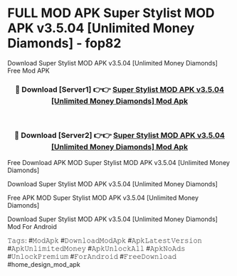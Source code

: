 # FULL MOD APK Super Stylist MOD APK v3.5.04 [Unlimited Money Diamonds] - fop82
Download Super Stylist MOD APK v3.5.04 [Unlimited Money Diamonds] Free Mod APK

<div align="center">
<h3>🔴 Download [Server1] 👉👉 <a href="https://apk-comot.site?title=Super_Stylist_MOD_APK_v3.5.04_[Unlimited_Money_Diamonds]">Super Stylist MOD APK v3.5.04 [Unlimited Money Diamonds] Mod Apk</a></h3><br>

<h3>🔴 Download [Server2] 👉👉 <a href="https://apk-comot.site?title=Super_Stylist_MOD_APK_v3.5.04_[Unlimited_Money_Diamonds]">Super Stylist MOD APK v3.5.04 [Unlimited Money Diamonds] Mod Apk</a></h3>
</div>


Free Download APK MOD Super Stylist MOD APK v3.5.04 [Unlimited Money Diamonds]

Download Super Stylist MOD APK v3.5.04 [Unlimited Money Diamonds] 

Free APK MOD Super Stylist MOD APK v3.5.04 [Unlimited Money Diamonds] 

Download Super Stylist MOD APK v3.5.04 [Unlimited Money Diamonds] Mod For Android

𝚃𝚊𝚐𝚜: #𝙼𝚘𝚍𝙰𝚙𝚔 #𝙳𝚘𝚠𝚗𝚕𝚘𝚊𝚍𝙼𝚘𝚍𝙰𝚙𝚔 #𝙰𝚙𝚔𝙻𝚊𝚝𝚎𝚜𝚝𝚅𝚎𝚛𝚜𝚒𝚘𝚗 #𝙰𝚙𝚔𝚄𝚗𝚕𝚒𝚖𝚒𝚝𝚎𝚍𝙼𝚘𝚗𝚎𝚢 #𝙰𝚙𝚔𝚄𝚗𝚕𝚘𝚌𝚔𝙰𝚕𝚕 #𝙰𝚙𝚔𝙽𝚘𝙰𝚍𝚜 #𝚄𝚗𝚕𝚘𝚌𝚔𝙿𝚛𝚎𝚖𝚒𝚞𝚖 #𝙵𝚘𝚛𝙰𝚗𝚍𝚛𝚘𝚒𝚍 #𝙵𝚛𝚎𝚎𝙳𝚘𝚠𝚗𝚕𝚘𝚊𝚍 #home_design_mod_apk